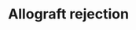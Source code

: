---
annotations:
- id: PW:0001025
  parent: disease pathway
  type: Pathway Ontology
  value: allograft rejection pathway
- id: PW:0000013
  parent: disease pathway
  type: Pathway Ontology
  value: disease pathway
- id: PW:0000235
  parent: regulatory pathway
  type: Pathway Ontology
  value: adaptive immune response pathway
authors:
- Nsalomonis
- MaintBot
- DMicael
- Ddigles
- Khanspers
- Mkutmon
- MirellaKalafati
- AlexanderPico
- Fehrhart
- DeSl
- Eweitz
- Susan
description: This pathway illustrates molecular interactions involved in the fundamental
  adaptive immune response for allograft destruction. This pathway was adapted in
  large part from [http://www.genome.jp/kegg/pathway/hsa/hsa05330.html KEGG]. In the
  initial step of this diagram, antigen presenting cells (APC's), either those from
  the donor (direct pathway) or from the recipient (indirect pathway) activate naive
  t cells leading to both CD8+ and CD4+ T cell maturation. CD8+ stimulated T cells
  lead to apoptosis of the allograft donor cells whereas CD4+ T cells differentiate
  into TH1, TH2, T17, and Treg cells. Activated TH1 produces TNFA and NO and damages
  donor graft cells by cytotoxicity. TH2 cell activates B cells. Activated B cells
  lead to plasma cell formation followed by IgG antibodies and the complement cascade
  pathway in acute antibody-mediated rejection (AMR) and chronic AMR with C3 being
  the therapeutic target. Exogenous treatment with YCF inhibits C3, thus preventing
  AMR. Eculizumab binds to C5 which prevent C5a production and the membrane attack
  complex.  C3a and C35 act as potent chemotactic factors, promoting the infiltration
  of pro-inflammatory cells. Belatacept inhibits CD80/86 binding to CD28. Corticosteroids
  inhibit pro-inflammatory cytokines. Corticosteroids contribute to immune suppression
  such as CTLA4 which inhibits T-cell activation.   Proteins on this pathway have
  targeted assays available via the [https://assays.cancer.gov/available_assays?wp_id=WP2328
  CPTAC Assay Portal]
last-edited: 2022-01-11
ndex: 4af9fe3e-8b64-11eb-9e72-0ac135e8bacf
organisms:
- Homo sapiens
redirect_from:
- /index.php/Pathway:WP2328
- /instance/WP2328
revision: null
schema-jsonld:
- '@context': https://schema.org/
  '@id': https://wikipathways.github.io/pathways/WP2328.html
  '@type': Dataset
  creator:
    '@type': Organization
    name: WikiPathways
  description: This pathway illustrates molecular interactions involved in the fundamental
    adaptive immune response for allograft destruction. This pathway was adapted in
    large part from [http://www.genome.jp/kegg/pathway/hsa/hsa05330.html KEGG]. In
    the initial step of this diagram, antigen presenting cells (APC's), either those
    from the donor (direct pathway) or from the recipient (indirect pathway) activate
    naive t cells leading to both CD8+ and CD4+ T cell maturation. CD8+ stimulated
    T cells lead to apoptosis of the allograft donor cells whereas CD4+ T cells differentiate
    into TH1, TH2, T17, and Treg cells. Activated TH1 produces TNFA and NO and damages
    donor graft cells by cytotoxicity. TH2 cell activates B cells. Activated B cells
    lead to plasma cell formation followed by IgG antibodies and the complement cascade
    pathway in acute antibody-mediated rejection (AMR) and chronic AMR with C3 being
    the therapeutic target. Exogenous treatment with YCF inhibits C3, thus preventing
    AMR. Eculizumab binds to C5 which prevent C5a production and the membrane attack
    complex.  C3a and C35 act as potent chemotactic factors, promoting the infiltration
    of pro-inflammatory cells. Belatacept inhibits CD80/86 binding to CD28. Corticosteroids
    inhibit pro-inflammatory cytokines. Corticosteroids contribute to immune suppression
    such as CTLA4 which inhibits T-cell activation.   Proteins on this pathway have
    targeted assays available via the [https://assays.cancer.gov/available_assays?wp_id=WP2328
    CPTAC Assay Portal]
  keywords:
  - ''
  - ABCB1
  - AGTR1
  - BHMT2
  - BOLA class I histocompatibility antigen
  - Basiliximab
  - Belatacept
  - C1QA
  - C1QB
  - C1QC
  - C2
  - C3
  - C4A
  - C4B
  - C5
  - C6
  - C7
  - C8A
  - C8B
  - C9
  - CASP3
  - CASP7
  - CASP8
  - CASP9
  - CCL19
  - CCL21
  - CD28
  - CD40
  - CD40LG
  - CD55
  - CD80
  - CD86
  - COL5
  - CSNK2A2
  - CTLA4
  - CXCL11
  - CXCL12
  - CXCL13
  - CXCL9
  - CXCR5
  - Cell adhesion molecules (CAMs)
  - Ciclosporin
  - Daclizumab
  - ECULIZUMAB
  - FAS
  - FASLG
  - FOXP3
  - Fenofibrate
  - GABPA
  - GDNF
  - GNLY
  - GZMB
  - HARS
  - HLA-A
  - HLA-B
  - HLA-C
  - HLA-DMA
  - HLA-DMB
  - HLA-DOA
  - HLA-DOB
  - HLA-DPA1
  - HLA-DPB1
  - HLA-DQA1
  - HLA-DQA2
  - HLA-DQB1
  - HLA-DRA
  - HLA-DRB1
  - HLA-DRB3
  - HLA-DRB4
  - HLA-DRB5
  - HLA-E
  - HLA-F
  - HLA-G
  - IFNG
  - IL10
  - IL12A
  - IL12B
  - IL13
  - IL17A
  - IL1A
  - IL1B
  - IL2
  - IL21
  - IL22
  - IL2RA
  - IL4
  - IL5
  - IL8
  - LRRK2
  - MICA
  - Methylprednisolone
  - Nitric oxide
  - PDGFRA
  - PECR
  - PRF1
  - PRKCZ
  - Prednisone
  - STAT1
  - Sirolimus
  - T-cell receptor beta chain V region
  - TGFB1
  - TNF
  - TRAV
  - TRBV
  - TUBA1B
  - Tacrolimus
  - VEGFA
  - VIM
  - heavy chain
  - 'immunoglobulin '
  license: CC0
  name: Allograft rejection
seo: CreativeWork
title: Allograft rejection
wpid: WP2328
---